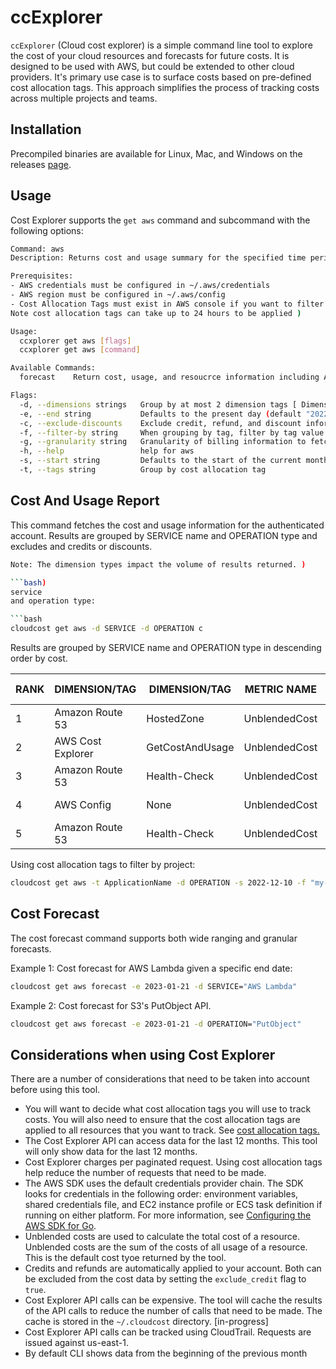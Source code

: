 # ccExplorer

`ccExplorer` (Cloud cost explorer) is a simple command line tool to explore the 
cost of your cloud resources and forecasts for future costs.
It is designed to be used with AWS, but could be extended to other cloud providers. It's primary 
use case is to surface costs based on pre-defined 
cost allocation tags. 
This approach simplifies the process of tracking costs across multiple projects and teams.   

## Installation

Precompiled binaries are available for Linux, Mac, and Windows on the releases [page](https://github.com/cduggn/cloudcost/releases).

## Usage

Cost Explorer supports the `get aws` command and subcommand with the following 
options:

```bash
Command: aws
Description: Returns cost and usage summary for the specified time period.

Prerequisites:
- AWS credentials must be configured in ~/.aws/credentials
- AWS region must be configured in ~/.aws/config
- Cost Allocation Tags must exist in AWS console if you want to filter by tag (
Note cost allocation tags can take up to 24 hours to be applied )

Usage:
  ccxplorer get aws [flags]
  ccxplorer get aws [command]

Available Commands:
  forecast    Return cost, usage, and resoucrce information including ARN

Flags:
  -d, --dimensions strings   Group by at most 2 dimension tags [ Dimensions: AZ, SERVICE, USAGE_TYPE ]
  -e, --end string           Defaults to the present day (default "2022-12-29")
  -c, --exclude-discounts    Exclude credit, refund, and discount information in the report summary. Disabled by default.
  -f, --filter-by string     When grouping by tag, filter by tag value
  -g, --granularity string   Granularity of billing information to fetch. Monthly, Daily or Hourly (default "MONTHLY")
  -h, --help                 help for aws
  -s, --start string         Defaults to the start of the current month (default "2022-12-01")
  -t, --tags string          Group by cost allocation tag
```

## Cost And Usage Report 
This command fetches the cost and usage information for the 
authenticated 
account. Results are grouped by SERVICE name and OPERATION type and excludes 
and credits or discounts. 

```bash
Note: The dimension types impact the volume of results returned. )

```bash) 
service 
and operation type:

```bash
cloudcost get aws -d SERVICE -d OPERATION c

```

Results are grouped by SERVICE name and OPERATION type in descending order 
by cost.

<sub>

| RANK | DIMENSION/TAG   | DIMENSION/TAG   | METRIC NAME | NUMERIC AMOUNT | STRING AMOUNT | UNIT | GRANULARITY | START | END  |
|---------|-----------|--------|------|------| ------|------|------|------|------|
| 1 | Amazon Route 53   | HostedZone | UnblendedCost |  1.50000010 | 1.5  | USD | MONTHLY | 2021-12-01 | 2021-12-31 |
| 2 | AWS Cost Explorer  | GetCostAndUsage | UnblendedCost | 0.46000010  | 0.46 | USD | MONTHLY | 2021-12-01 | 2021-12-31 |
| 3 | Amazon Route 53  | Health-Check | UnblendedCost | 0.22580610|   0.23 | USD | MONTHLY | 2021-12-01 | 2021-12-31 |
| 4 | AWS Config   | None | UnblendedCost | 0.18900010 | 0.19 | USD | MONTHLY | 2021-12-01 | 2021-12-31 |
| 5 | Amazon Route 53   | Health-Check | UnblendedCost | 0.18900010 | 0.19 | USD | MONTHLY | 2021-12-01 | 2021-12-31 |

</sub> 
  
Using cost allocation tags to filter by project:

```bash
cloudcost get aws -t ApplicationName -d OPERATION -s 2022-12-10 -f "my-project"
```

## Cost Forecast
The cost forecast command supports both wide ranging and granular forecasts.

Example 1: Cost forecast for AWS Lambda given a specific end date:

```bash 
cloudcost get aws forecast -e 2023-01-21 -d SERVICE="AWS Lambda"
```

Example 2: Cost forecast for S3's PutObject API. 


```bash
cloudcost get aws forecast -e 2023-01-21 -d OPERATION="PutObject"
```


## Considerations when using Cost Explorer

There are a number of considerations that need to be taken into account before using this tool.

- You will want to decide what cost allocation tags you will use to track costs. You will also need to ensure that the
  cost allocation tags are applied to all resources that you want to track. See [cost allocation tags.](https://docs.aws.amazon.com/awsaccountbilling/latest/aboutv2/cost-alloc-tags.html)
- The Cost Explorer API can access data for the last 12 months. This tool will only show data for the last 12 months.
- Cost Explorer charges per paginated request. Using cost allocation tags help reduce the number of requests that need to be made.
- The AWS SDK uses the default credentials provider chain. The SDK looks for credentials in the following order: environment variables,
  shared credentials file, and EC2 instance profile or ECS task definition if running on either platform. For more information, see [Configuring the AWS SDK for Go](https://docs.aws.amazon.com/sdk-for-go/v1/developer-guide/configuring-sdk.html).
- Unblended costs are used to calculate the total cost of a resource. Unblended costs are the sum of the costs of all usage of a resource. This is the default cost tyoe returned by the tool.
- Credits and refunds are automatically applied to your account. Both can be excluded from the cost data by setting the `exclude_credit` flag to `true`.
- Cost Explorer API calls can be expensive. The tool will cache the results of the API calls to reduce the number of calls that need to be made. The cache is stored in the `~/.cloudcost` directory. [in-progress]
- Cost Explorer API calls can be tracked using CloudTrail. Requests are issued against us-east-1.
- By default CLI shows data from the beginning of the previous month
